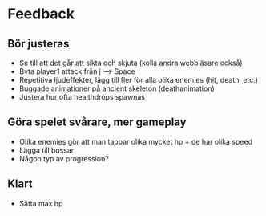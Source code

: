 # Feedback

## Bör justeras
* Se till att det går att sikta och skjuta (kolla andra webbläsare också)
* Byta player1 attack från j --> Space
* Repetitiva ljudeffekter, lägg till fler för alla olika enemies (hit, death, etc.)
* Buggade animationer på ancient skeleton (deathanimation)
* Justera hur ofta healthdrops spawnas

## Göra spelet svårare, mer gameplay
* Olika enemies gör att man tappar olika mycket hp + de har olika speed
* Lägga till bossar
* Någon typ av progression?


## Klart
* Sätta max hp